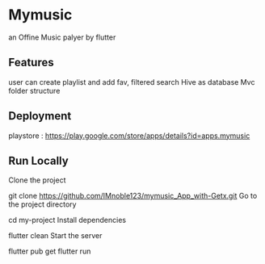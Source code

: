 # Mymusic
an Offine Music palyer by flutter

## Features
user can create playlist and add fav,
filtered search
Hive as database
Mvc folder structure



## Deployment
playstore : https://play.google.com/store/apps/details?id=apps.mymusic


## Run Locally
Clone the project

  git clone https://github.com/IMnoble123/mymusic_App_with-Getx.git
Go to the project directory

  cd my-project
Install dependencies

  flutter clean
  Start the server

  flutter pub get
  flutter run
